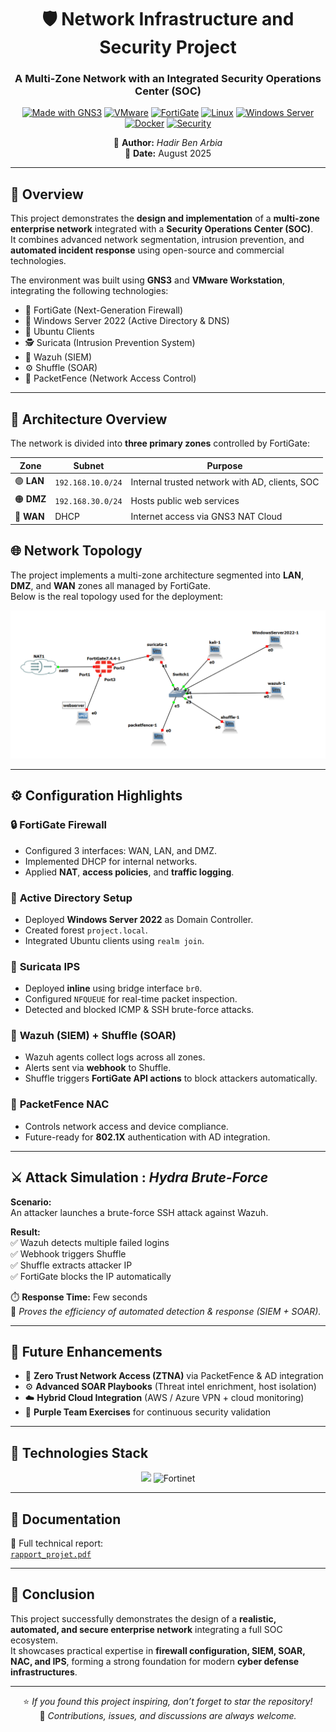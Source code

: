 <!-- PROJECT HEADER -->
<div align="center">

# 🛡️ Network Infrastructure and Security Project  
### A Multi-Zone Network with an Integrated Security Operations Center (SOC)

[![Made with GNS3](https://img.shields.io/badge/Made%20with-GNS3-blue?logo=gns3&logoColor=white)]()
[![VMware](https://img.shields.io/badge/VMware-Workstation-orange?logo=vmware)]()
[![FortiGate](https://img.shields.io/badge/FortiGate-Firewall-red?logo=fortinet)]()
[![Linux](https://img.shields.io/badge/Linux-Ubuntu%20%7C%20CentOS-green?logo=linux&logoColor=white)]()
[![Windows Server](https://img.shields.io/badge/Windows%20Server-2022-blue?logo=windows&logoColor=white)]()
[![Docker](https://img.shields.io/badge/Docker-Compose-2496ED?logo=docker&logoColor=white)]()
[![Security](https://img.shields.io/badge/Security-SOC%20%7C%20SIEM%20%7C%20SOAR-critical?logo=securityscorecard)]()

📘 **Author:** *Hadir Ben Arbia*  
📅 **Date:** August 2025  

</div>

---

## 📖 Overview

This project demonstrates the **design and implementation** of a **multi-zone enterprise network** integrated with a **Security Operations Center (SOC)**.  
It combines advanced network segmentation, intrusion prevention, and **automated incident response** using open-source and commercial technologies.

The environment was built using **GNS3** and **VMware Workstation**, integrating the following technologies:

- 🧱 FortiGate (Next-Generation Firewall)  
- 🧠 Windows Server 2022 (Active Directory & DNS)  
- 🐧 Ubuntu Clients  
- 🕵️ Suricata (Intrusion Prevention System)  
- 🧩 Wazuh (SIEM)  
- ⚙️ Shuffle (SOAR)  
- 🔐 PacketFence (Network Access Control)

---

## 🧩 Architecture Overview

The network is divided into **three primary zones** controlled by FortiGate:

| Zone | Subnet | Purpose |
|------|---------|----------|
| 🟢 **LAN** | `192.168.10.0/24` | Internal trusted network with AD, clients, SOC |
| 🟠 **DMZ** | `192.168.30.0/24` | Hosts public web services |
| 🔵 **WAN** | DHCP | Internet access via GNS3 NAT Cloud |

## 🌐 Network Topology

The project implements a multi-zone architecture segmented into **LAN**, **DMZ**, and **WAN** zones all managed by FortiGate.  
Below is the real topology used for the deployment:

<p align="center">
  <img src="./schema_topologie.png" alt="Network Topology" width="800">
</p>

---

## ⚙️ Configuration Highlights

### 🔒 **FortiGate Firewall**
- Configured 3 interfaces: WAN, LAN, and DMZ.  
- Implemented DHCP for internal networks.  
- Applied **NAT**, **access policies**, and **traffic logging**.  

### 🧠 **Active Directory Setup**
- Deployed **Windows Server 2022** as Domain Controller.  
- Created forest `project.local`.  
- Integrated Ubuntu clients using `realm join`.

### 🚦 **Suricata IPS**
- Deployed **inline** using bridge interface `br0`.  
- Configured `NFQUEUE` for real-time packet inspection.  
- Detected and blocked ICMP & SSH brute-force attacks.

### 🧰 **Wazuh (SIEM) + Shuffle (SOAR)**
- Wazuh agents collect logs across all zones.  
- Alerts sent via **webhook** to Shuffle.  
- Shuffle triggers **FortiGate API actions** to block attackers automatically.

### 🧩 **PacketFence NAC**
- Controls network access and device compliance.  
- Future-ready for **802.1X** authentication with AD integration.

---

## ⚔️ Attack Simulation : *Hydra Brute-Force*

**Scenario:**  
An attacker launches a brute-force SSH attack against Wazuh.

**Result:**  
✅ Wazuh detects multiple failed logins  
✅ Webhook triggers Shuffle  
✅ Shuffle extracts attacker IP  
✅ FortiGate blocks the IP automatically  

⏱️ **Response Time:** Few seconds  
🧩 *Proves the efficiency of automated detection & response (SIEM + SOAR).*

---

## 🚀 Future Enhancements

- 🧩 **Zero Trust Network Access (ZTNA)** via PacketFence & AD integration  
- ⚙️ **Advanced SOAR Playbooks** (Threat intel enrichment, host isolation)  
- ☁️ **Hybrid Cloud Integration** (AWS / Azure VPN + cloud monitoring)  
- 🧠 **Purple Team Exercises** for continuous security validation  

---

## 🧠 Technologies Stack

<p align="center">
  <img src="https://skillicons.dev/icons?i=gns3,vmware,linux,ubuntu,windows,powershell,docker,python,git" />
  <img src="https://upload.wikimedia.org/wikipedia/commons/6/6a/Fortinet_logo.svg" alt="Fortinet" height="50"/>
</p>

---

## 📄 Documentation

📘 Full technical report:  
[`rapport_projet.pdf`](./rapport_projet.pdf)

---

## 🏁 Conclusion

This project successfully demonstrates the design of a **realistic, automated, and secure enterprise network** integrating a full SOC ecosystem.  
It showcases practical expertise in **firewall configuration, SIEM, SOAR, NAC, and IPS**, forming a strong foundation for modern **cyber defense infrastructures**.

---

<div align="center">

⭐ *If you found this project inspiring, don’t forget to star the repository!*  
💬 *Contributions, issues, and discussions are always welcome.*

</div>

